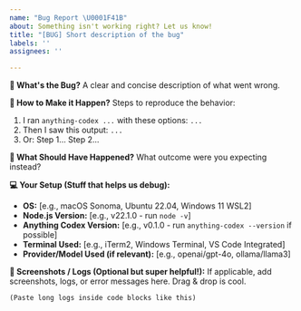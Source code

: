 ```yaml
---
name: "Bug Report \U0001F41B"
about: Something isn't working right? Let us know!
title: "[BUG] Short description of the bug"
labels: ''
assignees: ''

---
```


**🐛 What's the Bug?**
A clear and concise description of what went wrong.

**👟 How to Make it Happen?**
Steps to reproduce the behavior:
1. I ran `anything-codex ...` with these options: `...`
2. Then I saw this output: `...`
3. Or: Step 1... Step 2...

**🤔 What Should Have Happened?**
What outcome were you expecting instead?

**💻 Your Setup (Stuff that helps us debug):**
 - **OS:** [e.g., macOS Sonoma, Ubuntu 22.04, Windows 11 WSL2]
 - **Node.js Version:** [e.g., v22.1.0 - run `node -v`]
 - **Anything Codex Version:** [e.g., v0.1.0 - run `anything-codex --version` if possible]
 - **Terminal Used:** [e.g., iTerm2, Windows Terminal, VS Code Integrated]
 - **Provider/Model Used (if relevant):** [e.g., openai/gpt-4o, ollama/llama3]

**📸 Screenshots / Logs (Optional but super helpful!):**
If applicable, add screenshots, logs, or error messages here. Drag & drop is cool.
```text
(Paste long logs inside code blocks like this)
